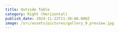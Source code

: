 ```yaml
---
title: Outside Table
category: Right (Horizontal)
publish_date: 2024-11-22T11:30:00.000Z
image: /src/assets/pictures/gallery_9_preview.jpg
---
```


